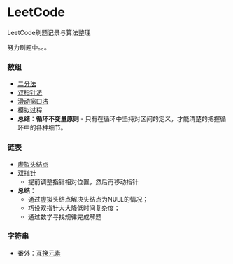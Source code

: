 # LeetCode
LeetCode刷题记录与算法整理

努力刷题中。。。

### 数组
  - [二分法](problems/0704.二分查找/二分查找.md)
  - [双指针法](problems/0027.移除元素/移除元素.md)
  - [滑动窗口法](problems/0977.有序数组的平方/有序数组的平方.md)
  - [模拟过程](problems/0059.旋转矩阵/旋转矩阵.md)
  - **总结**：**循环不变量原则** -
    只有在循环中坚持对区间的定义，才能清楚的把握循环中的各种细节。
  
### 链表
  - [虚拟头结点](problems/0203.移除链表元素/移除链表元素.md)
  - [双指针](problems/0206.反转链表/反转链表.md)
    - 提前调整指针相对位置，然后再移动指针
  - **总结**：
    - 通过虚拟头结点解决头结点为NULL的情况；
    - 巧设双指针大大降低时间复杂度；
    - 通过数学寻找规律完成解题

### 字符串
  - 番外：[互换元素](problems/0344.反转字符串/反转字符串.md)
